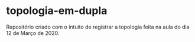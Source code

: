 # topologia-em-dupla
Repositório criado com o intuito de registrar a topologia feita na aula do dia 12 de Março de 2020.
